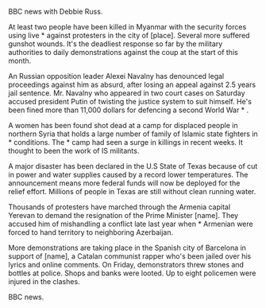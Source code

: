 BBC news with Debbie Russ.

At least two people have been killed in Myanmar with the security forces using live * against protesters in the city of [place]. Several more suffered gunshot wounds. It's the deadliest response so far by the military authorities to daily demonstrations against the coup at the start of this month. 

An Russian opposition leader Alexei Navalny has denounced legal proceedings against him as absurd, after losing an appeal against 2.5 years jail sentence. Mr. Navalny who appeared in two court cases on Saturday accused president Putin of twisting the justice system to suit himself. He's been fined more than 11,000 dollars for defencing a second World War * .

A women has been found shot dead at a camp for displaced people in northern Syria that holds a large number of family of Islamic state fighters in * conditions. The * camp had seen a surge in killings in recent weeks. It thought to been the work of IS militants.

A major disaster has been declared in the U.S State of Texas because of cut in power and water supplies caused by a record lower temperatures. The announcement means more federal funds will now be deployed for the relief effort. Millions of people in Texas are still without clean running water.

Thousands of protesters have marched through the Armenia capital Yerevan to demand the resignation of the Prime Minister [name]. They accused him of mishandling a conflict late last year when * Armenian were forced to hand territory to neighboring Azerbaijan.  

More demonstrations are taking place in the Spanish city of Barcelona in support of [name], a Catalan communist rapper who's been jailed over his lyrics and online comments. On Friday, demonstrators threw stones and bottles at police. Shops and banks were looted. Up to eight policemen were injured in the clashes.

BBC news.
